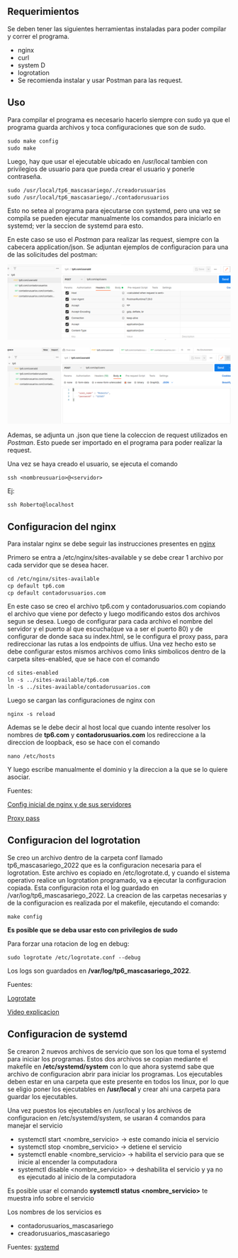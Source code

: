 ## Requerimientos

Se deben tener las siguientes herramientas instaladas para poder compilar y correr el programa.

- nginx
- curl
- system D
- logrotation
- Se recomienda instalar y usar Postman para las request.

## Uso
Para compilar el programa es necesario hacerlo siempre con sudo ya que el programa guarda archivos y toca configuraciones que son de sudo.

~~~
sudo make config
sudo make
~~~

Luego, hay que usar el ejecutable ubicado en /usr/local tambien con privilegios de usuario para que pueda crear el usuario y ponerle contraseña.

~~~
sudo /usr/local/tp6_mascasariego/./creadorusuarios
sudo /usr/local/tp6_mascasariego/./contadorusuarios
~~~

Esto no setea al programa para ejecutarse con systemd, pero una vez se compila se pueden ejecutar manualmente los comandos para iniciarlo en systemd; ver la seccion de systemd para esto.

En este caso se uso el *Postman* para realizar las request, siempre con la cabecera application/json.
Se adjuntan ejemplos de configuracion para una de las solicitudes del postman:

![](@attachment/../Imagenes/headers.png)

![](@attachment/../Imagenes/raw_body_json.png)

Ademas, se adjunta un .json que tiene la coleccion de request utilizados en *Postman*. Esto puede ser importado en el programa para poder realizar la request.

Una vez se haya creado el usuario, se ejecuta el comando

~~~
ssh <nombreusuario>@<servidor>
~~~

Ej:

~~~
ssh Roberto@localhost
~~~



## Configuracion del nginx

Para instalar nginx se debe seguir las instrucciones presentes en [nginx](https://nginx.org/en/linux_packages.html)

Primero se entra a /etc/nginx/sites-available y se debe crear 1 archivo por cada servidor que se desea hacer.

~~~
cd /etc/nginx/sites-available
cp default tp6.com
cp default contadorusuarios.com 
~~~

En este caso se creo el archivo tp6.com y contadorusuarios.com copiando el archivo que viene por defecto y luego modificando estos dos archivos segun se desea. Luego de configurar para cada archivo el nombre del servidor y el puerto al que escucha(que va a ser el puerto 80) y de configurar de donde saca su index.html, se le configura el proxy pass, para redireccionar las rutas a los endpoints de ulfius.
Una vez hecho esto se debe configurar estos mismos archivos como links simbolicos dentro de la carpeta sites-enabled, que se hace con el comando

~~~
cd sites-enabled
ln -s ../sites-available/tp6.com
ln -s ../sites-available/contadorusuarios.com
~~~

Luego se cargan las configuraciones de nginx con 

~~~
nginx -s reload
~~~

Ademas se le debe decir al host local que cuando intente resolver los nombres de **tp6.com** y **contadorusuarios.com** los redireccione a la direccion de loopback, eso se hace con el comando

~~~
nano /etc/hosts
~~~

Y luego escribe manualmente el dominio y la direccion a la que se lo quiere asociar.

Fuentes:

[Config inicial de nginx y de sus servidores](https://www.youtube.com/watch?v=_LQv96MdtCk)

[Proxy pass](https://www.youtube.com/watch?v=fVM658GMbTo)

## Configuracion del logrotation

Se creo un archivo dentro de la carpeta conf llamado tp6_mascasariego_2022 que es la configuracion necesaria para el logrotation. Este archivo es copiado en /etc/logrotate.d, y cuando el sistema operativo realice un logrotation programado, va a ejecutar la configuracion copiada. Esta configuracion rota el log guardado en /var/log/tp6_mascasariego_2022.
La creacion de las carpetas necesarias y de la configuracion es realizada por el makefile, ejecutando el comando:

~~~
make config
~~~
**Es posible que se deba usar esto con privilegios de sudo**

Para forzar una rotacion de log en debug:

~~~
sudo logrotate /etc/logrotate.conf --debug
~~~

Los logs son guardados en **/var/log/tp6_mascasariego_2022**.


Fuentes:

[Logrotate](https://www.digitalocean.com/community/tutorials/how-to-manage-logfiles-with-logrotate-on-ubuntu-16-04)

[Video explicacion](https://www.youtube.com/watch?v=SI3rHpVXrdc)

## Configuracion de systemd

Se crearon 2 nuevos archivos de servicio que son los que toma el systemd para iniciar los programas.
Estos dos archivos se copian mediante el makefile en **/etc/systemd/system** con lo que ahora systemd 
sabe que archivo de configuracion abrir para iniciar los programas. 
Los ejecutables deben estar en una carpeta que este presente en todos los linux, por lo que se eligio poner los ejecutables en **/usr/local** y crear ahi una carpeta para guardar los ejecutables.

Una vez puestos los ejecutables en /usr/local y los archivos de configuracion en /etc/systemd/system, se usaran 4 comandos para manejar el servicio

- systemctl start <nombre_servicio> -> este comando inicia el servicio
- systemctl stop <nombre_servicio> -> detiene el servicio
- systemctl enable <nombre_servicio> -> habilita el servicio para que se inicie al encender la computadora
- systemctl disable <nombre_servicio> -> deshabilita el servicio y ya no es ejecutado al inicio de la computadora

Es posible usar el comando **systemctl status <nombre_servicio>** te muestra info sobre el servicio

Los nombres de los servicios es 
- contadorusuarios_mascasariego
- creadorusuarios_mascasariego

Fuentes:
[systemd](https://www.youtube.com/watch?v=unIAGt5pB7A)
